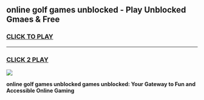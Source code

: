 
## online golf games unblocked - Play Unblocked Gmaes & Free
<h3>
<a href="https://premium.freeplayer.one?title=online_golf_games_unblocked&ref=20F">CLICK TO PLAY</a></h3>
<hr>

<h3>
<a href="https://premium.freeplayer.one?title=online_golf_games_unblocked&ref=20F">CLICK 2 PLAY</a>
  
</h3>

<a href="https://premium.freeplayer.one?title=online_golf_games_unblocked&ref=20F/"><img src="https://clearcache.store/games.png"></a>


**online golf games unblocked games unblocked: Your Gateway to Fun and Accessible Online Gaming**
